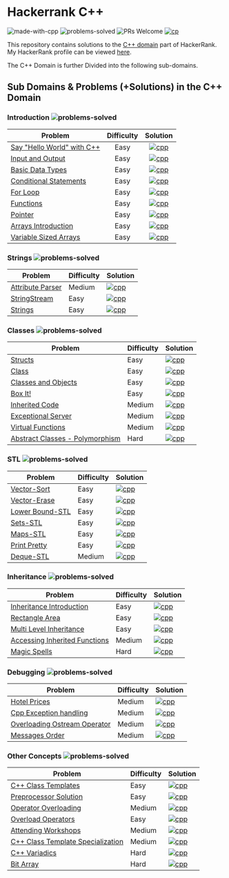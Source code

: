 # Hackerrank C++

![made-with-cpp](https://img.shields.io/badge/Made%20with-C++-1f425f.svg)
![problems-solved](https://img.shields.io/badge/Problems%20Solved-27/44-1abc9c.svg)
![PRs Welcome](https://img.shields.io/badge/PRs-welcome-brightgreen.svg)
[![cp](https://img.shields.io/badge/also%20see-competitve%20programming-1f72ff.svg)](https://github.com/anishLearnsToCode/competitive-programming)

This repository contains solutions to the [C++ domain](https://www.hackerrank.com/domains/cpp) 
part of HackerRank. My HackerRank profile can be viewed [here](https://www.hackerrank.com/anishviewer).

The C++ Domain is further Divided into the following sub-domains. 

## Sub Domains & Problems (+Solutions) in the C++ Domain

### Introduction ![problems-solved](https://img.shields.io/badge/Problems%20Solved-9/9-1abc9c.svg)

| Problem | Difficulty | Solution |
|---------|:----------:|:--------:|
| [Say "Hello World" with C++](https://www.hackerrank.com/challenges/cpp-hello-world) | Easy | [![cpp](https://img.icons8.com/color/35/000000/c-plus-plus-logo.png)](introduction/say_hello_world_with_cpp.cpp) |
| [Input and Output](https://www.hackerrank.com/challenges/cpp-input-and-output) | Easy | [![cpp](https://img.icons8.com/color/35/000000/c-plus-plus-logo.png)](introduction/input_and_output.cpp) |
| [Basic Data Types](https://www.hackerrank.com/challenges/c-tutorial-basic-data-types) | Easy | [![cpp](https://img.icons8.com/color/35/000000/c-plus-plus-logo.png)](introduction/basic_data_types.cpp) |
| [Conditional Statements](https://www.hackerrank.com/challenges/c-tutorial-conditional-if-else) | Easy | [![cpp](https://img.icons8.com/color/35/000000/c-plus-plus-logo.png)](introduction/conditional_statements.cpp) |
| [For Loop](https://www.hackerrank.com/challenges/c-tutorial-for-loop) | Easy | [![cpp](https://img.icons8.com/color/35/000000/c-plus-plus-logo.png)](introduction/for_loop.cpp) |
| [Functions](https://www.hackerrank.com/challenges/c-tutorial-functions) | Easy | [![cpp](https://img.icons8.com/color/35/000000/c-plus-plus-logo.png)](introduction/functions.cpp) |
| [Pointer](https://www.hackerrank.com/challenges/c-tutorial-pointer) | Easy | [![cpp](https://img.icons8.com/color/35/000000/c-plus-plus-logo.png)](introduction/pointer.cpp) |
| [Arrays Introduction](https://www.hackerrank.com/challenges/arrays-introduction) | Easy | [![cpp](https://img.icons8.com/color/35/000000/c-plus-plus-logo.png)](introduction/arrays_introduction.cpp) |
| [Variable Sized Arrays](https://www.hackerrank.com/challenges/variable-sized-arrays) | Easy | [![cpp](https://img.icons8.com/color/35/000000/c-plus-plus-logo.png)](introduction/variable_size_arrays.cpp) |


### Strings ![problems-solved](https://img.shields.io/badge/Problems%20Solved-3/3-1abc9c.svg)

| Problem | Difficulty | Solution |
|---------|------------|----------|
| [Attribute Parser](https://www.hackerrank.com/challenges/attribute-parser) | Medium | [![cpp](https://img.icons8.com/color/35/000000/c-plus-plus-logo.png)](strings/attribute_parser.cpp)
| [StringStream](https://www.hackerrank.com/challenges/c-tutorial-stringstream) | Easy | [![cpp](https://img.icons8.com/color/35/000000/c-plus-plus-logo.png)](strings/string_stream.cpp)
| [Strings](https://www.hackerrank.com/challenges/c-tutorial-strings) | Easy | [![cpp](https://img.icons8.com/color/35/000000/c-plus-plus-logo.png)](strings/strings.cpp)

### Classes ![problems-solved](https://img.shields.io/badge/Problems%20Solved-8/8-1abc9c.svg)

| Problem | Difficulty | Solution |
|---------|------------|----------|
| [Structs](https://www.hackerrank.com/challenges/c-tutorial-struct) | Easy | [![cpp](https://img.icons8.com/color/35/000000/c-plus-plus-logo.png)](classes/structs.cpp) |
| [Class](https://www.hackerrank.com/challenges/c-tutorial-class) | Easy | [![cpp](https://img.icons8.com/color/35/000000/c-plus-plus-logo.png)](classes/class.cpp) |
| [Classes and Objects](https://www.hackerrank.com/challenges/classes-objects) | Easy | [![cpp](https://img.icons8.com/color/35/000000/c-plus-plus-logo.png)](classes/classes_and_objects.cpp) |
| [Box It!](https://www.hackerrank.com/challenges/box-it) | Easy | [![cpp](https://img.icons8.com/color/35/000000/c-plus-plus-logo.png)](classes/box_it.cpp) |
| [Inherited Code](https://www.hackerrank.com/challenges/inherited-code) | Medium | [![cpp](https://img.icons8.com/color/35/000000/c-plus-plus-logo.png)](classes/inherited_code.cpp) |
| [Exceptional Server](https://www.hackerrank.com/challenges/exceptional-server) | Medium | [![cpp](https://img.icons8.com/color/35/000000/c-plus-plus-logo.png)](classes/exceptional_server.cpp) |
| [Virtual Functions](https://www.hackerrank.com/challenges/virtual-functions) | Medium | [![cpp](https://img.icons8.com/color/35/000000/c-plus-plus-logo.png)](classes/virtual_functions.cpp) |
| [Abstract Classes - Polymorphism](https://www.hackerrank.com/challenges/abstract-classes-polymorphism) | Hard | [![cpp](https://img.icons8.com/color/35/000000/c-plus-plus-logo.png)](classes/abstract_classes_polymorphism.cpp) |

### STL ![problems-solved](https://img.shields.io/badge/Problems%20Solved-7/7-1abc9c.svg)

| Problem | Difficulty | Solution |
|---------|------------|----------|
| [Vector-Sort](https://www.hackerrank.com/challenges/vector-sort) | Easy | [![cpp](https://img.icons8.com/color/35/000000/c-plus-plus-logo.png)](stl/vector_sort.cpp) |
| [Vector-Erase](https://www.hackerrank.com/challenges/vector-erase) | Easy | [![cpp](https://img.icons8.com/color/35/000000/c-plus-plus-logo.png)](stl/vector_erase.cpp) |
| [Lower Bound-STL](https://www.hackerrank.com/challenges/cpp-lower-bound) | Easy | [![cpp](https://img.icons8.com/color/35/000000/c-plus-plus-logo.png)](stl/lower_bound_stl.cpp) |
| [Sets-STL](https://www.hackerrank.com/challenges/cpp-sets) | Easy | [![cpp](https://img.icons8.com/color/35/000000/c-plus-plus-logo.png)](stl/set_stl.cpp) |
| [Maps-STL](https://www.hackerrank.com/challenges/cpp-maps) | Easy | [![cpp](https://img.icons8.com/color/35/000000/c-plus-plus-logo.png)](stl/maps_stl.cpp) |
| [Print Pretty](https://www.hackerrank.com/challenges/prettyprint) | Easy | [![cpp](https://img.icons8.com/color/35/000000/c-plus-plus-logo.png)](stl/print_pretty.cpp) |
| [Deque-STL](https://www.hackerrank.com/challenges/deque-stl) | Medium | [![cpp](https://img.icons8.com/color/35/000000/c-plus-plus-logo.png)](stl/dequeue_stl.cpp) |

### Inheritance ![problems-solved](https://img.shields.io/badge/Problems%20Solved-5/5-1abc9c.svg)

| Problem | Difficulty | Solution |
|---------|------------|----------|
| [Inheritance Introduction](https://www.hackerrank.com/challenges/inheritance-introduction) | Easy | [![cpp](https://img.icons8.com/color/35/000000/c-plus-plus-logo.png)](inheritance/inheritance_introduction.cpp) | 
| [Rectangle Area](https://www.hackerrank.com/challenges/rectangle-area) | Easy | [![cpp](https://img.icons8.com/color/35/000000/c-plus-plus-logo.png)](inheritance) | 
| [Multi Level Inheritance](https://www.hackerrank.com/challenges/multi-level-inheritance-cpp) | Easy | [![cpp](https://img.icons8.com/color/35/000000/c-plus-plus-logo.png)](inheritance) | 
| [Accessing Inherited Functions](https://www.hackerrank.com/challenges/accessing-inherited-functions) | Medium | [![cpp](https://img.icons8.com/color/35/000000/c-plus-plus-logo.png)](inheritance) | 
| [Magic Spells](https://www.hackerrank.com/challenges/magic-spells) | Hard | [![cpp](https://img.icons8.com/color/35/000000/c-plus-plus-logo.png)](inheritance) | 

### Debugging ![problems-solved](https://img.shields.io/badge/Problems%20Solved-0/4-1abc9c.svg)

| Problem | Difficulty | Solution |
|---------|------------|----------|
| [Hotel Prices](https://www.hackerrank.com/challenges/hotel-prices) | Medium | [![cpp](https://img.icons8.com/color/35/000000/c-plus-plus-logo.png)]()
| [Cpp Exception handling](https://www.hackerrank.com/challenges/cpp-exception-handling) | Medium | [![cpp](https://img.icons8.com/color/35/000000/c-plus-plus-logo.png)]()
| [Overloading Ostream Operator](https://www.hackerrank.com/challenges/overloading-ostream-operator) | Medium | [![cpp](https://img.icons8.com/color/35/000000/c-plus-plus-logo.png)]()
| [Messages Order](https://www.hackerrank.com/challenges/messages-order) | Medium | [![cpp](https://img.icons8.com/color/35/000000/c-plus-plus-logo.png)]()

### Other Concepts ![problems-solved](https://img.shields.io/badge/Problems%20Solved-0/8-1abc9c.svg)

| Problem | Difficulty | Solution |
|---------|------------|----------|
| [C++ Class Templates](https://www.hackerrank.com/challenges/c-class-templates) | Easy | [![cpp](https://img.icons8.com/color/35/000000/c-plus-plus-logo.png)]() |
| [Preprocessor Solution](https://www.hackerrank.com/challenges/preprocessor-solution) | Easy | [![cpp](https://img.icons8.com/color/35/000000/c-plus-plus-logo.png)]() |
| [Operator Overloading](https://www.hackerrank.com/challenges/operator-overloading) | Medium | [![cpp](https://img.icons8.com/color/35/000000/c-plus-plus-logo.png)]() |
| [Overload Operators](https://www.hackerrank.com/challenges/overload-operators) | Easy | [![cpp](https://img.icons8.com/color/35/000000/c-plus-plus-logo.png)]() |
| [Attending Workshops](https://www.hackerrank.com/challenges/attending-workshops) | Medium | [![cpp](https://img.icons8.com/color/35/000000/c-plus-plus-logo.png)]() |
| [C++ Class Template Specialization](https://www.hackerrank.com/challenges/cpp-class-template-specialization) | Medium | [![cpp](https://img.icons8.com/color/35/000000/c-plus-plus-logo.png)]() |
| [C++ Variadics]() | Hard | [![cpp](https://img.icons8.com/color/35/000000/c-plus-plus-logo.png)]() |
| [Bit Array](https://www.hackerrank.com/challenges/bitset-1) | Hard | [![cpp](https://img.icons8.com/color/35/000000/c-plus-plus-logo.png)]() |
